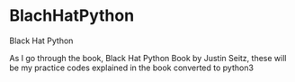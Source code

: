# BlachHatPython
Black Hat Python

As I go through the book, Black Hat Python Book by Justin Seitz, these will be my practice codes explained in the book converted to python3
